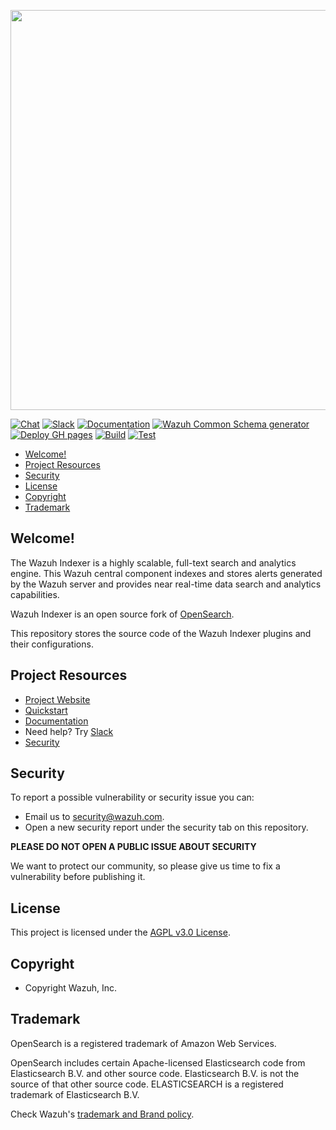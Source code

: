 <p align="center">
    <img width="640px" src="https://wazuh.com/brand-assets/Wazuh-Logo.svg"/>
</p>

[![Chat](https://img.shields.io/badge/chat-on%20forums-blue)](https://groups.google.com/forum/#!forum/wazuh)
[![Slack](https://img.shields.io/badge/slack-join-blue.svg)](https://wazuh.com/community/join-us-on-slack)
[![Documentation](https://img.shields.io/badge/documentation-reference-blue)](https://documentation.wazuh.com)
[![Wazuh Common Schema generator](https://github.com/wazuh/wazuh-indexer-plugins/actions/workflows/5_builderpackage_schema.yml/badge.svg)](https://github.com/wazuh/wazuh-indexer-plugins/actions/workflows/5_builderpackage_schema.yml)
[![Deploy GH pages](https://github.com/wazuh/wazuh-indexer-plugins/actions/workflows/5_builderpackage_docs.yml/badge.svg)](https://github.com/wazuh/wazuh-indexer-plugins/actions/workflows/5_builderpackage_docs.yml)
[![Build](https://github.com/wazuh/wazuh-indexer-plugins/actions/workflows/5_builderpackage_plugins.yml/badge.svg)](https://github.com/wazuh/wazuh-indexer-plugins/actions/workflows/5_builderpackage_plugins.yml)
[![Test](https://github.com/wazuh/wazuh-indexer-plugins/actions/workflows/5_testintegration_gradlecheck.yml/badge.svg)](https://github.com/wazuh/wazuh-indexer-plugins/actions/workflows/5_testintegration_gradlecheck.yml)

- [Welcome!](#welcome)
- [Project Resources](#project-resources)
- [Security](#security)
- [License](#license)
- [Copyright](#copyright)
- [Trademark](#trademark)

## Welcome!

The Wazuh Indexer is a highly scalable, full-text search and analytics engine. This Wazuh central component indexes and stores alerts generated by the Wazuh server and provides near real-time data search and analytics capabilities.

Wazuh Indexer is an open source fork of [OpenSearch](https://github.com/opensearch-project/opensearch).

This repository stores the source code of the Wazuh Indexer plugins and their configurations.

## Project Resources

* [Project Website](https://wazuh.com)
* [Quickstart](https://documentation.wazuh.com/current/quickstart.html)
* [Documentation](https://documentation.wazuh.com)
* Need help? Try [Slack](https://wazuh.com/community/join-us-on-slack)
* [Security](SECURITY.md)

## Security

To report a possible vulnerability or security issue you can:
- Email us to security@wazuh.com.
- Open a new security report under the security tab on this repository.

**PLEASE DO NOT OPEN A PUBLIC ISSUE ABOUT SECURITY**

We want to protect our community, so please give us time to fix a vulnerability
before publishing it.

## License

This project is licensed under the [AGPL v3.0 License](LICENSE.txt).

## Copyright

- Copyright Wazuh, Inc.

## Trademark

OpenSearch is a registered trademark of Amazon Web Services.

OpenSearch includes certain Apache-licensed Elasticsearch code from Elasticsearch B.V. and other source code. Elasticsearch B.V. is not the source of that other source code. ELASTICSEARCH is a registered trademark of Elasticsearch B.V.

Check Wazuh's [trademark and Brand policy](https://wazuh.com/trademark-and-brand-policy/).


